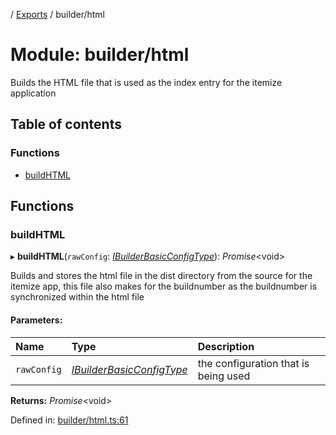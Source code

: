 [](../README.md) / [Exports](../modules.md) / builder/html

# Module: builder/html

Builds the HTML file that is used as the index entry for the itemize
application

## Table of contents

### Functions

- [buildHTML](builder_html.md#buildhtml)

## Functions

### buildHTML

▸ **buildHTML**(`rawConfig`: [*IBuilderBasicConfigType*](../interfaces/builder_config.ibuilderbasicconfigtype.md)): *Promise*<void\>

Builds and stores the html file in the dist directory from the source
for the itemize app, this file also makes for the buildnumber as the buildnumber
is synchronized within the html file

#### Parameters:

Name | Type | Description |
:------ | :------ | :------ |
`rawConfig` | [*IBuilderBasicConfigType*](../interfaces/builder_config.ibuilderbasicconfigtype.md) | the configuration that is being used    |

**Returns:** *Promise*<void\>

Defined in: [builder/html.ts:61](https://github.com/onzag/itemize/blob/0569bdf2/builder/html.ts#L61)
